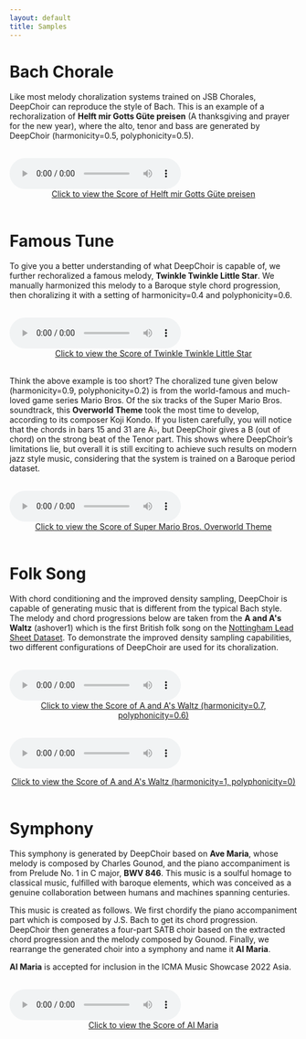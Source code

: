 ```yaml
---
layout: default
title: Samples
---
```


# Bach Chorale

Like most melody choralization systems trained on JSB Chorales, DeepChoir can reproduce the style of Bach. This is an example of a rechoralization of **Helft mir Gotts Güte preisen** (A thanksgiving and prayer for the new year), where the alto, tenor and bass are generated by DeepChoir (harmonicity=0.5, polyphonicity=0.5).

<br>
<audio id="audio_1" src="samples/bach_chorale/088-h0.5-p0.5.mp3" type="audio/mpeg" controls controlsList="nodownload">Your browser does not support the audio element.</audio>
<center><a id="score_1" href="samples/bach_chorale/088-h0.5-p0.5.pdf" target="_blank">Click to view the Score of Helft mir Gotts Güte preisen</a></center>
<br>

# Famous Tune
To give you a better understanding of what DeepChoir is capable of, we further rechoralized a famous melody, **Twinkle Twinkle Little Star**. We manually harmonized this melody to a Baroque style chord progression, then choralizing it with a setting of harmonicity=0.4 and polyphonicity=0.6.

<br>
<audio id="audio_2" src="samples/famous_tune/little star-h0.4-p0.6.mp3" type="audio/mpeg" controls controlsList="nodownload">Your browser does not support the audio element.</audio>
<center><a id="score_2" href="samples/famous_tune/little star-h0.4-p0.6.pdf" target="_blank">Click to view the Score of Twinkle Twinkle Little Star</a></center>
<br>  

Think the above example is too short? The choralized tune given below (harmonicity=0.9, polyphonicity=0.2) is from the world-famous and much-loved game series Mario Bros. Of the six tracks of the Super Mario Bros. soundtrack, this **Overworld Theme** took the most time to develop, according to its composer Koji Kondo. If you listen carefully, you will notice that the chords in bars 15 and 31 are A♭, but DeepChoir gives a B (out of chord) on the strong beat of the Tenor part. This shows where DeepChoir’s limitations lie, but overall it is still exciting to achieve such results on modern jazz style music, considering that the system is trained on a Baroque period dataset.

<br>
<audio id="audio_3" src="samples/famous_tune/mario-h0.9-p-0.2.mp3" type="audio/mpeg" controls controlsList="nodownload">Your browser does not support the audio element.</audio>
<center><a id="score_3" href="samples/famous_tune/mario-h0.9-p-0.2.pdf" target="_blank">Click to view the Score of Super Mario Bros. Overworld Theme</a></center>
<br>  

# Folk Song
With chord conditioning and the improved density sampling, DeepChoir is capable of generating music that is different from the typical Bach style. The melody and chord progressions below are taken from the **A and A's Waltz** (ashover1) which is the first British folk song on the [Nottingham Lead Sheet Dataset](https://github.com/sander-wood/autoharmonizer). To demonstrate the improved density sampling capabilities, two different configurations of DeepChoir are used for its choralization.

<br>
<audio id="audio_4" src="samples/folk_song/ashover1-h0.7-p0.6.mp3" type="audio/mpeg" controls controlsList="nodownload">Your browser does not support the audio element.</audio>
<center><a id="score_4" href="samples/folk_song/ashover1-h0.7-p0.6.pdf" target="_blank">Click to view the Score of A and A's Waltz (harmonicity=0.7, polyphonicity=0.6)</a></center>
<br>

<audio id="audio_5" src="samples/folk_song/ashover1-h1-p0.mp3" type="audio/mpeg" controls controlsList="nodownload">Your browser does not support the audio element.</audio>
<center><a id="score_5" href="samples/folk_song/ashover1-h1-p0.pdf" target="_blank">Click to view the Score of A and A's Waltz (harmonicity=1, polyphonicity=0)</a></center>
<br>

# Symphony

This symphony is generated by DeepChoir based on **Ave Maria**, whose melody is composed by Charles Gounod, and the piano accompaniment is from Prelude No. 1 in C major, **BWV 846**. This music is a soulful homage to classical music, fulfilled with baroque elements, which was conceived as a genuine collaboration between humans and machines spanning centuries.

This music is created as follows. We first chordify the piano accompaniment part which is composed by J.S. Bach to get its chord progression. DeepChoir then generates a four-part SATB choir based on the extracted chord progression and the melody composed by Gounod. Finally, we rearrange the generated choir into a symphony and name it **AI Maria**.

**AI Maria** is accepted for inclusion in the ICMA Music Showcase 2022 Asia.

<br>
<audio id="audio_6" src="samples/symphony/AI Maria.mp3" type="audio/mpeg" controls controlsList="nodownload">Your browser does not support the audio element.</audio>
<center><a id="score_6" href="samples/symphony/AI Maria.pdf" target="_blank">Click to view the Score of AI Maria</a></center>
<br>

  
